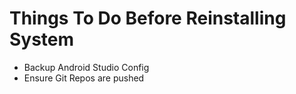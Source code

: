 # Things To Do Before Reinstalling System

* Backup Android Studio Config
* Ensure Git Repos are pushed
